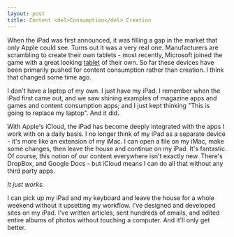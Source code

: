 ```yaml
---
layout: post
title: Content <del>Consumption</del> Creation
---
```


When the iPad was first announced, it was filling a gap in the market that only Apple could see. Turns out it was a very real one. Manufacturers are scrambling to create their own tablets - most recently, Microsoft joined the game with a great looking [tablet](http://www.microsoft.com/surface/en/us/default.aspx) of their own. So far these devices have been primarily pushed for content consumption rather than creation. I think that changed some time ago.

I don't have a laptop of my own. I just have my iPad. I remember when the iPad first came out, and we saw shining examples of magazine apps and games and content consumption apps; and I just kept thinking "This is going to replace my laptop". And it did.

<!-- more -->

With Apple's iCloud, the iPad has become deeply integrated with the apps I work with on a daily basis. I no longer think of my iPad as a separate device - it's more like an extension of my iMac. I can open a file on my iMac, make some changes, then leave the house and continue on my iPad. It's fantastic. Of course, this notion of our content everywhere isn't exactly new. There's DropBox, and Google Docs - but iCloud means I can do all that without any third party apps.

_It just works._

I can pick up my iPad and my keyboard and leave the house for a whole weekend without it upsetting my workflow. I've designed and developed sites on my iPad. I've written articles, sent hundreds of emails, and edited entire albums of photos without touching a computer. And it'll only get better.
